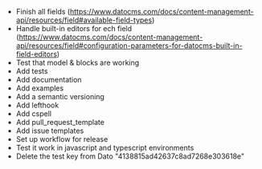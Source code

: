 - Finish all fields (https://www.datocms.com/docs/content-management-api/resources/field#available-field-types)
- Handle built-in editors for ech
  field (https://www.datocms.com/docs/content-management-api/resources/field#configuration-parameters-for-datocms-built-in-field-editors)
- Test that model & blocks are working
- Add tests
- Add documentation
- Add examples
- Add a semantic versioning
- Add lefthook
- Add cspell
- Add pull_request_template
- Add issue templates
- Set up workflow for release
- Test it work in javascript and typescript environments
- Delete the test key from Dato "4138815ad42637c8ad7268e303618e"